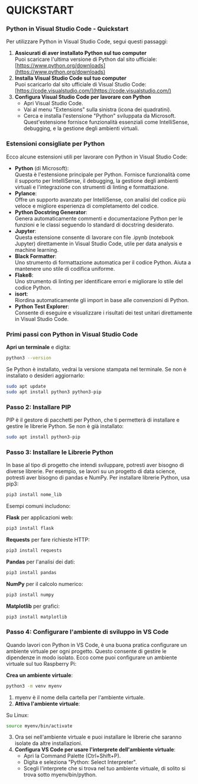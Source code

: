 # QUICKSTART

### **Python in Visual Studio Code \- Quickstart**

Per utilizzare Python in Visual Studio Code, segui questi passaggi:

1. **Assicurati di aver installato Python sul tuo computer**  
   Puoi scaricare l'ultima versione di Python dal sito ufficiale:  
   [https://www.python.org/downloads](https://www.python.org/downloads)  
2. **Installa Visual Studio Code sul tuo computer**  
   Puoi scaricarlo dal sito ufficiale di Visual Studio Code:  
   [https://code.visualstudio.com/](https://code.visualstudio.com/)  
3. **Configura Visual Studio Code per lavorare con Python**  
   * Apri Visual Studio Code.  
   * Vai al menu "Extensions" sulla sinistra (icona dei quadratini).  
   * Cerca e installa l'estensione "Python" sviluppata da Microsoft.  
     Quest'estensione fornisce funzionalità essenziali come IntelliSense, debugging, e la gestione degli ambienti virtuali.

### **Estensioni consigliate per Python**

Ecco alcune estensioni utili per lavorare con Python in Visual Studio Code:

* **Python** (di Microsoft):  
  Questa è l'estensione principale per Python. Fornisce funzionalità come il supporto per IntelliSense, il debugging, la gestione degli ambienti virtuali e l'integrazione con strumenti di linting e formattazione.  
* **Pylance**:  
  Offre un supporto avanzato per IntelliSense, con analisi del codice più veloce e migliore esperienza di completamento del codice.  
* **Python Docstring Generator**:  
  Genera automaticamente commenti e documentazione Python per le funzioni e le classi seguendo lo standard di docstring desiderato.  
* **Jupyter**:  
  Questa estensione consente di lavorare con file .ipynb (notebook Jupyter) direttamente in Visual Studio Code, utile per data analysis e machine learning.  
* **Black Formatter**:  
  Uno strumento di formattazione automatica per il codice Python. Aiuta a mantenere uno stile di codifica uniforme.  
* **Flake8**:  
  Uno strumento di linting per identificare errori e migliorare lo stile del codice Python.  
* **isort**:  
  Riordina automaticamente gli import in base alle convenzioni di Python.  
* **Python Test Explorer**:  
  Consente di eseguire e visualizzare i risultati dei test unitari direttamente in Visual Studio Code.

### **Primi passi con Python in Visual Studio Code**

**Apri un terminale** e digita:  
```bash  
python3 --version  
```
Se Python è installato, vedrai la versione stampata nel terminale. Se non è installato o desideri aggiornarlo:  
```bash  
sudo apt update  
sudo apt install python3 python3-pip
```
### **Passo 2: Installare PIP**

PIP è il gestore di pacchetti per Python, che ti permetterà di installare e gestire le librerie Python. Se non è già installato:

```bash  
sudo apt install python3-pip
```
### **Passo 3: Installare le Librerie Python**

In base al tipo di progetto che intendi sviluppare, potresti aver bisogno di diverse librerie. Per esempio, se lavori su un progetto di data science, potresti aver bisogno di pandas e NumPy. Per installare librerie Python, usa pip3:

```bash  
pip3 install nome_lib
```
Esempi comuni includono:

**Flask** per applicazioni web:  
```bash  
pip3 install flask
```
**Requests** per fare richieste HTTP:  
```bash  
pip3 install requests
```
**Pandas** per l'analisi dei dati:  
```bash  
pip3 install pandas
```
**NumPy** per il calcolo numerico:  
```bash  
pip3 install numpy
```
**Matplotlib** per grafici:  
```bash  
pip3 install matplotlib
```
### **Passo 4: Configurare l'ambiente di sviluppo in VS Code**

Quando lavori con Python in VS Code, è una buona pratica configurare un ambiente virtuale per ogni progetto. Questo consente di gestire le dipendenze in modo isolato. Ecco come puoi configurare un ambiente virtuale sul tuo Raspberry Pi:

**Crea un ambiente virtuale**:  
```bash  
python3 -m venv myenv
```
1. myenv è il nome della cartella per l'ambiente virtuale.  
2. **Attiva l'ambiente virtuale**:

Su Linux:  
```bash  
source myenv/bin/activate
```
3. Ora sei nell'ambiente virtuale e puoi installare le librerie che saranno isolate da altre installazioni.  
4. **Configura VS Code per usare l'interprete dell'ambiente virtuale**:  
   * Apri la Command Palette (Ctrl+Shift+P).  
   * Digita e seleziona "Python: Select Interpreter".  
   * Scegli l'interprete che si trova nel tuo ambiente virtuale, di solito si trova sotto myenv/bin/python.